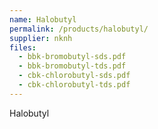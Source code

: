 ```yaml
---
name: Halobutyl
permalink: /products/halobutyl/
supplier: nknh
files:
  - bbk-bromobutyl-sds.pdf
  - bbk-bromobutyl-tds.pdf
  - cbk-chlorobutyl-sds.pdf
  - cbk-chlorobutyl-tds.pdf
---
```

Halobutyl

